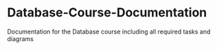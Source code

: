 # Database-Course-Documentation
Documentation for the Database course including all required tasks and diagrams
